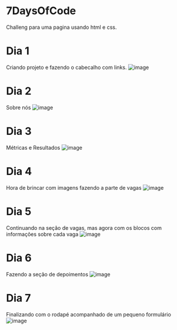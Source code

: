 # 7DaysOfCode
Challeng para uma pagina usando html e css.

# Dia 1
Criando projeto e fazendo o cabecalho com links.
![image](https://user-images.githubusercontent.com/61144266/173247831-6af9fb08-ccbe-4663-a810-9b5c542977ae.png)

# Dia 2
Sobre nós
![image](https://user-images.githubusercontent.com/61144266/173247854-349dffbe-ba76-4a5b-a0f3-3d9eec87f0b0.png)

# Dia 3
Métricas e Resultados
![image](https://user-images.githubusercontent.com/61144266/173247884-b96c0826-0be5-4371-be58-fea46571c9c1.png)

# Dia 4
Hora de brincar com imagens fazendo a parte de vagas
![image](https://user-images.githubusercontent.com/61144266/173264670-eb2d98bb-f2c2-4afe-8b29-131ff2084bc8.png)

# Dia 5
Continuando na seção de vagas, mas agora com os blocos com informações sobre cada vaga
![image](https://user-images.githubusercontent.com/61144266/173264740-fb24f9f9-5933-44af-9533-f245c96482eb.png)

# Dia 6
Fazendo a seção de depoimentos
![image](https://user-images.githubusercontent.com/61144266/173264821-431716d7-7929-4367-b3d2-ae798664c97f.png)

# Dia 7
Finalizando com o rodapé acompanhado de um pequeno formulário
![image](https://user-images.githubusercontent.com/61144266/173264877-6456aaff-0dbe-4d16-8d13-711ad35b1777.png)
